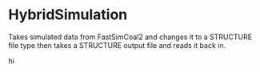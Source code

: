 # HybridSimulation
Takes simulated data from FastSimCoal2 and changes it to a STRUCTURE file type then takes a STRUCTURE output file and reads it back in.

hi 